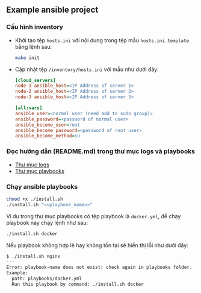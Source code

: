 Example ansible project
---
### Cấu hình inventory
- Khởi tạo tệp `hosts.ini` với nội dung trong tệp mẫu `hosts.ini.template` bằng lệnh sau:
    ```bash
    make init
    ```
- Cập nhật tệp `/inventory/hosts.ini` với mẫu như dưới đây:
    ```ini
    [cloud_servers]
    node-1 ansible_host=<IP Address of server 1>
    node-2 ansible_host=<IP Address of server 2>
    node-3 ansible_host=<IP Address of server 3>
    
    [all:vars]
    ansible_user=<normal user (need add to sudo group)>
    ansible_password=<password of normal user>
    ansible_become_user=root
    ansible_become_password=<password of root user>
    ansible_become_method=su
    ```
### Đọc hướng dẫn (README.md) trong thư mục logs và playbooks
- [Thư mục logs](./logs/README.md)  
- [Thư mục playbooks](./playbooks/README.md)

### Chạy ansible playbooks
```bash
chmod +x ./install.sh
./install.sh "<<playbook_name>>"
```
Ví dụ trong thư mục playbooks có tệp playbook là `docker.yml`, để chạy playbook này chạy lệnh như sau:
```bash
./install.sh docker
```
Nếu playbook không hợp lệ hay không tồn tại sẽ hiển thị lỗi như dưới đây:
```bash
$ ./install.sh nginx
---
Error: playbook-name does not exist! check again in playbooks folder.
Example:
  path: playbooks/docker.yml
  Run this playbook by command: ./install.sh docker
```